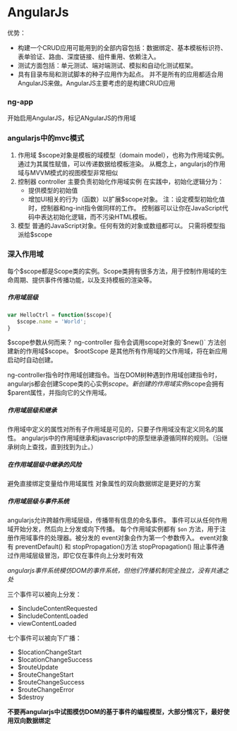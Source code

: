 # AngularJs
优势：
* 构建一个CRUD应用可能用到的全部内容包括：数据绑定、基本模板标识符、表单验证、路由、深度链接、组件重用、依赖注入。
* 测试方面包括：单元测试、端对端测试、模拟和自动化测试框架。
* 具有目录布局和测试脚本的种子应用作为起点。
并不是所有的应用都适合用AngularJS来做。AngularJS主要考虑的是构建CRUD应用

### ng-app
 开始启用AngularJS，标记ANgularJS的作用域
### angularjs中的mvc模式
 1. 作用域
   $scope对象是模板的域模型（domain model），也称为作用域实例。
   通过为其属性赋值，可以传递数据给模板渲染。
 从概念上，angularjs的作用域与MVVM模式的视图模型非常相似
 2. 控制器
   controller 主要负责初始化作用域实例
   在实践中，初始化逻辑分为：
     * 提供模型的初始值
     * 增加UI相关的行为（函数）以扩展$scope对象。
   注：设定模型初始化值时，控制器和ng-init指令做同样的工作。
   控制器可以让你在JavaScript代码中表达初始化逻辑，而不污染HTML模板。
 3. 模型
 普通的JavaScript对象。任何有效的对象或数组都可以。
 只需将模型指派给$scope
 ### 深入作用域
 每个$scope都是Scope类的实例。Scope类拥有很多方法，用于控制作用域的生命周期、提供事件传播功能，以及支持模板的渲染等。
 ##### 作用域层级
 ```javascript
 var HelloCtrl = function($scope){
    $scope.name = 'World';
 }
 ```
 $scope参数从何而来？
   ng-controller 指令会调用scope对象的`$new()` 方法创建新的作用域$scope。
   $rootScope 是其他所有作用域的父作用域，将在新应用启动时自动创建。
   
   ng-controller指令时作用域创建指令。当在DOM树种遇到作用域创建指令时，angularjs都会创建Scope类的心实例$scope。
   新创建的作用域实例$scope会拥有$parent属性，并指向它的父作用域。
   
##### 作用域层级和继承
作用域中定义的属性对所有子作用域是可见的，只要子作用域没有定义同名的属性。
angularjs中的作用域继承和javascript中的原型继承遵循同样的规则。（沿继承树向上查找，直到找到为止。）
##### 在作用域层级中继承的风险
避免直接绑定变量给作用域属性
对象属性的双向数据绑定是更好的方案
##### 作用域层级与事件系统
angularjs允许跨越作用域层级，传播带有信息的命名事件。
事件可以从任何作用域开始分发，然后向上分发或向下传播。
每个作用域实例都有 `$on` 方法，用于注册作用域事件的处理器。被分发的 event对象会作为第一个参数传入。
event对象有 preventDefault() 和 stopPropagation()方法
stopPropagation() 阻止事件通过作用域层级冒泡，即它仅在事件向上分发时有效

*angularjs事件系统模仿DOM的事件系统，但他们传播机制完全独立，没有共通之处*

三个事件可以被向上分发：
 * $includeContentRequested
 * $includeContentLoaded
 * viewContentLoaded
 
七个事件可以被向下广播：
 * $locationChangeStart
 * $locationChangeSuccess
 * $routeUpdate
 * $routeChangeStart
 * $routeChangeSuccess
 * $routeChangeError
 * $destroy

**不要再angularjs中试图模仿DOM的基于事件的编程模型，大部分情况下，最好使用双向数据绑定**
